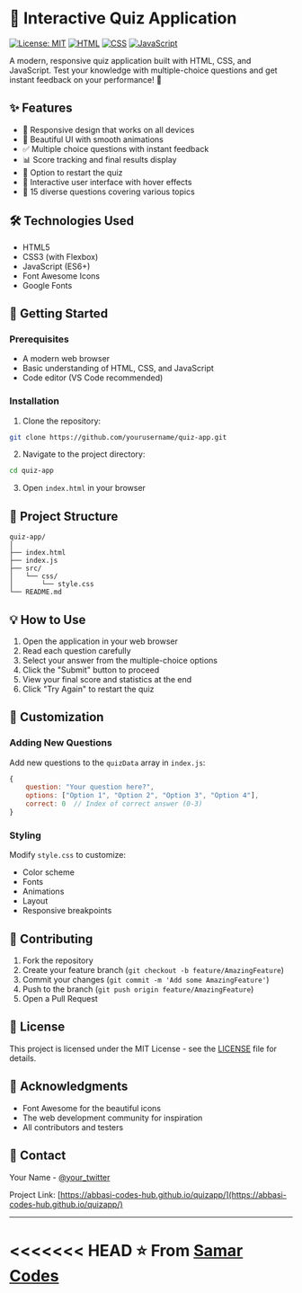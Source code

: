 # 🎯 Interactive Quiz Application

[![License: MIT](https://img.shields.io/badge/License-MIT-yellow.svg)](https://opensource.org/licenses/MIT)
[![HTML](https://img.shields.io/badge/HTML5-E34F26?style=flat&logo=html5&logoColor=white)](https://developer.mozilla.org/en-US/docs/Web/HTML)
[![CSS](https://img.shields.io/badge/CSS3-1572B6?style=flat&logo=css3&logoColor=white)](https://developer.mozilla.org/en-US/docs/Web/CSS)
[![JavaScript](https://img.shields.io/badge/JavaScript-F7DF1E?style=flat&logo=javascript&logoColor=black)](https://developer.mozilla.org/en-US/docs/Web/JavaScript)

A modern, responsive quiz application built with HTML, CSS, and JavaScript. Test your knowledge with multiple-choice questions and get instant feedback on your performance! 🚀

## ✨ Features

- 📱 Responsive design that works on all devices
- 🎨 Beautiful UI with smooth animations
- ✅ Multiple choice questions with instant feedback
- 📊 Score tracking and final results display
- 🔄 Option to restart the quiz
- 💫 Interactive user interface with hover effects
- 📝 15 diverse questions covering various topics

## 🛠️ Technologies Used

- HTML5
- CSS3 (with Flexbox)
- JavaScript (ES6+)
- Font Awesome Icons
- Google Fonts

## 🚀 Getting Started

### Prerequisites

- A modern web browser
- Basic understanding of HTML, CSS, and JavaScript
- Code editor (VS Code recommended)

### Installation

1. Clone the repository:
```bash
git clone https://github.com/yourusername/quiz-app.git
```

2. Navigate to the project directory:
```bash
cd quiz-app
```

3. Open `index.html` in your browser

## 📂 Project Structure

```
quiz-app/
│
├── index.html
├── index.js
├── src/
│   └── css/
│       └── style.css
└── README.md
```

## 💡 How to Use

1. Open the application in your web browser
2. Read each question carefully
3. Select your answer from the multiple-choice options
4. Click the "Submit" button to proceed
5. View your final score and statistics at the end
6. Click "Try Again" to restart the quiz

## 🎨 Customization

### Adding New Questions

Add new questions to the `quizData` array in `index.js`:

```javascript
{
    question: "Your question here?",
    options: ["Option 1", "Option 2", "Option 3", "Option 4"],
    correct: 0  // Index of correct answer (0-3)
}
```

### Styling

Modify `style.css` to customize:
- Color scheme
- Fonts
- Animations
- Layout
- Responsive breakpoints

## 🤝 Contributing

1. Fork the repository
2. Create your feature branch (`git checkout -b feature/AmazingFeature`)
3. Commit your changes (`git commit -m 'Add some AmazingFeature'`)
4. Push to the branch (`git push origin feature/AmazingFeature`)
5. Open a Pull Request

## 📝 License

This project is licensed under the MIT License - see the [LICENSE](LICENSE) file for details.

## 🌟 Acknowledgments

- Font Awesome for the beautiful icons
- The web development community for inspiration
- All contributors and testers

## 📧 Contact

Your Name - [@your_twitter](https://twitter.com/your_twitter)

Project Link: [https://abbasi-codes-hub.github.io/quizapp/](https://abbasi-codes-hub.github.io/quizapp/)

---
<<<<<<< HEAD
⭐️ From [Samar Codes](https://github.com/abbasi-codes-hub)
=======
